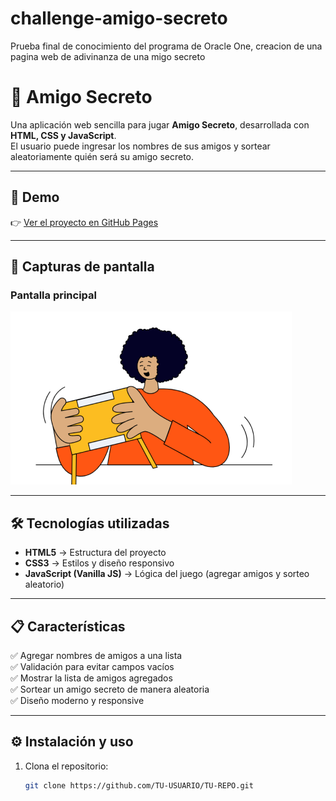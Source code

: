 # challenge-amigo-secreto

Prueba final de conocimiento del programa de Oracle One, creacion de una pagina web de adivinanza de una migo secreto

# 🎁 Amigo Secreto

Una aplicación web sencilla para jugar **Amigo Secreto**, desarrollada con **HTML, CSS y JavaScript**.  
El usuario puede ingresar los nombres de sus amigos y sortear aleatoriamente quién será su amigo secreto.

---

## 🚀 Demo

👉 [Ver el proyecto en GitHub Pages](https://juandeluquez.github.io/challenge-amigo-secreto/)  


---

## 📸 Capturas de pantalla

### Pantalla principal

![Pantalla principal](assets/amigo-secreto.png)

---

## 🛠️ Tecnologías utilizadas

- **HTML5** → Estructura del proyecto
- **CSS3** → Estilos y diseño responsivo
- **JavaScript (Vanilla JS)** → Lógica del juego (agregar amigos y sorteo aleatorio)

---

## 📋 Características

✅ Agregar nombres de amigos a una lista  
✅ Validación para evitar campos vacíos  
✅ Mostrar la lista de amigos agregados  
✅ Sortear un amigo secreto de manera aleatoria  
✅ Diseño moderno y responsive

---

## ⚙️ Instalación y uso

1. Clona el repositorio:
   ```bash
   git clone https://github.com/TU-USUARIO/TU-REPO.git
   ```
